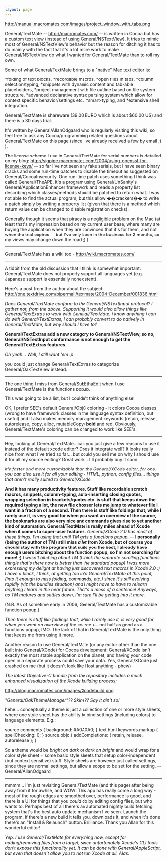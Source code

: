 ```yaml
---
layout: page
---
```




http://manual.macromates.com/images/project_window_with_tabs.png

General/TextMate -- http://macromates.com/ -- is written in Cocoa but has a custom text view (instead of using General/NSTextView). It tries to mimic most of General/NSTextView's behavior but the reason for ditching it has to do mainly with the fact that it's a lot more work to make General/NSTextView do what I wanted for General/TextMate than to roll my own.

Some of what General/TextMate brings to a "native" Mac text editor is:

*folding of text blocks,
*recordable macros,
*open files in tabs,
*column selection/typing,
*snippets with dynamic content and tab-able placeholders,
*project management with file outline based on file system structure,
*advanced declarative syntax parsing system which allow for context specific behavior/settings etc.,
*smart-typing, and
*extensive shell integration.


General/TextMate is shareware (39.00 EURO which is about $60.00 US) and there is a 30 days trial.

It's written by General/AllanOdgaard who is regularly visiting this wiki, so feel free to ask any Cocoa/programming related questions about General/TextMate on this page (since I've already received a few by email ;) ).

The license scheme I use in General/TextMate for serial numbers is detailed on my blog: http://sigpipe.macromates.com/2004/using-openssl-for-license-keys/ -- so far I've not seen any fake serials, but I have seen binary cracks and some run-time patches to disable the timeout as suggested on General/CocoaInsecurity. One run-time patch uses something I think was called General/TheAPE, it's a program using General/UnSanity's General/ApplicationEnhancer framework and reads a property list describing which classes/methods should be patched to return what. I was not able to find the actual program, but this allow ��crackers�� to write a patch simply by writing a property list (given that there is a method which return value can be changed to disable registration checks).

Generally though it seems that piracy is a negligible problem on the Mac (at least that's my impression based on my current user base, where many are buying the application when they are convinced that it's for them, and not when the trial expires -- but I've only been in the business for 2 months, so my views may change down the road ;) ).

----

General/TextMate has a wiki too - http://wiki.macromates.com/

----

A tidbit from the old discussion that I think is somewhat important: General/TextMate does not properly support all languages yet (e.g. Japanese support is essentially nonexistent).

Here's a post from the author about the subject: http://one.textdrive.com/pipermail/textmate/2004-December/001836.html

*Does General/TextMate conform to the General/NSTextInput protocol? I gather not, from the above. Supporting it would also allow things like General/TextExtras to work with General/TextMate. I know anything I can do with General/TextExtras, I can probably convert to do natively in General/TextMate, but why should I have to?*

**General/TextExtras add a new category to General/NSTextView, so no, General/NSTextInput conformance is not enough to get the General/TextExtras features.**

*Oh yeah... Well, I still want 'em :p*

you could just change General/TextExtras to categorize General/OakTextView instead.

----

The one thing I miss from General/SubEthaEdit when I use General/TextMate is the functions popup.

This was going to be a list, but I couldn't think of anything else!

OK, I prefer SEE's default General/ObjC coloring - it colors Cocoa classes (wrong to have framework classes in the language syntax definition, but useful) and it also makes memory management keywords (retain, release, autorelease, copy, alloc, mutableCopy) **bold** and red. Obviously, General/TextMate's coloring can be changed to work like SEE's.

----

Hey, looking at General/TextMate.. can you just give a few reasons to use it instead of the default xcode editor?  Does it integrate well?  It looks really nice from what I've tried so far... but could you sell me on why I should use it for all my source editing?  Great work... I'll probably buy it soon.

*it's faster and more customizable than the General/XCode editor, for one. you can also use it for all your editing - HTML, python, config files... things that aren't really suited to General/XCode.*

**And it has many productivity features. Stuff like recordable scratch macros, snippets, column-typing, auto-inserting closing quotes, wrapping selection in brackets/quotes etc. is stuff that keeps down the required typing a lot, the new file chooser lets me jump to whatever file I want in a fraction of a second. Then there is stuff like foldings that, while I rarely use it, is very good for when you want an overview of the source, the bookmarks are also very nice and commands gives rise to yet another kind of automation. General/TextMate is really miles ahead of Xcode when it comes to super-user features.** *General/XCode 2.0 has most of these things. I'm using that until TM gets a functions popup.* -- **I personally (being the author of TM) still miss _a lot_ from Xcode, but of course you should stay with the program that suits you the best, I already have enough users bitching about the function popup, so I'm not searching for more! ;)** *I wasn't bitching about TM (I think the separate scrolling functions thingie that's there now is better than the standard popup) I was more expressing my delight at having just discovered text macros in Xcode 2.0 :) I have a block, I think, at getting too into General/TextMate at this point, (into it enough to miss folding, commands, etc.) since it's still evolving rapidly (viz the bundles situation) and I might have to have to relearn anything I learn in the near future. That's a mess of a sentence! Anyways, as TM matures and settles down, I'm sure I'll be getting into it more.*

(N.B. As of sometime early in 2006, General/TextMate has a customizable function popup.)

*Then there is stuff like foldings that, while I rarely use it, is very good for when you want an overview of the source* <-- not half as good as a functions popup, IMO. The lack of that in General/TextMate is the only thing that keeps me from using it more.

Another reason to use General/TextMate  (or any editor other than the one built into General/XCode) for Cocoa development: General/XCode isn't exactly the most stable application on the planet, and having your code open in a separate process could save your data. Yes, General/XCode just crashed on me (but it doesn't look like I lost anything - phew)

*The latest Objective-C bundle from the repository includes a much enhanced visualization of the Xcode building process:*

http://blog.macromates.com/images/Xcodebuild.png

*"General/OakThemeManager"?? Skins?? Say it ain't so!*

hehe... conceptually a theme is just a collection of one or more style sheets, where one style sheet has the ability to bind settings (including colors) to language elements. E.g.:
    
source comments           { background: #A0A0A0; }
text.html keywords.markup { spellChecking: 0; }
source.objc               { addCompletions: ( retain, release, autorelease ); }

So a theme would be *bright on dark* or *dark on bright* and would wrap for a color style sheet + some basic style sheets that setup color-independent (but context sensitive) stuff. Style sheets are however just called settings, since they are normal settings, but allow a scope to be set for the setting.
-- General/AllanOdgaard

----

mmmm... I'm just revisiting General/TextMate (and this page) after being away from it for awhile, and WOW! This app has really come a long way - most of the rough edges are smoothed over, performance is good, and there is a UI for things that you *could* do by editing config files, but who wants to. Perhaps best of all there's an automated nightly build fetching system that's the best auto update mechanism I've seen. Launch the program, if there's a new build it tells you, downloads it, and when it's done there's an "Install & Relaunch" button. Brilliance. Thank you Allan for this wonderful editor!

*Yep. I use General/TextMate for everything now, except for adding/removing files from a target, since unfortunately Xcode's CLI tools don't expose this functionality yet. It can be done with General/AppleScript, but even that doesn't allow you to not run Xcode at all. Alas.*